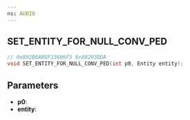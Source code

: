 ```yaml
---
ns: AUDIO
---
```

## SET_​ENTITY_​FOR_​NULL_​CONV_​PED

```c
// 0x892B6AB8F33606F5 0x88203DDA
void SET_​ENTITY_​FOR_​NULL_​CONV_​PED(int p0, Entity entity);
```


## Parameters
* **p0**: 
* **entity**: 

